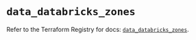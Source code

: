 # `data_databricks_zones`

Refer to the Terraform Registry for docs: [`data_databricks_zones`](https://registry.terraform.io/providers/databricks/databricks/1.61.0/docs/data-sources/zones).
